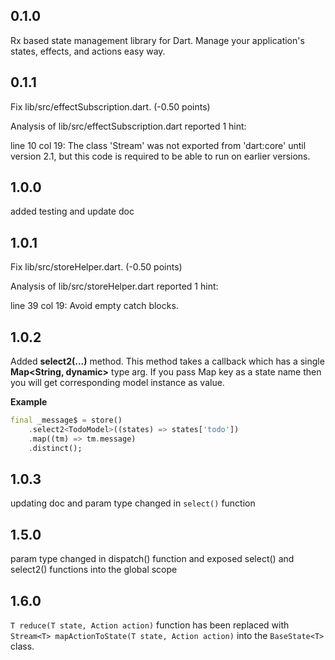 ## 0.1.0
Rx based state management library for Dart. Manage your application's states, effects, and actions easy way.

## 0.1.1
Fix lib/src/effectSubscription.dart. (-0.50 points)

Analysis of lib/src/effectSubscription.dart reported 1 hint:

line 10 col 19: The class 'Stream' was not exported from 'dart:core' until version 2.1, but this code is required to be able to run on earlier versions.

## 1.0.0
added testing and update doc

## 1.0.1
Fix lib/src/storeHelper.dart. (-0.50 points)

Analysis of lib/src/storeHelper.dart reported 1 hint:

line 39 col 19: Avoid empty catch blocks.

## 1.0.2
Added **select2(...)** method. This method takes a callback which has a single **Map<String, dynamic>** type arg.
If you pass Map key as a state name then you will get corresponding model instance
as value.
  
**Example**
```dart
final _message$ = store()
    .select2<TodoModel>((states) => states['todo'])
    .map((tm) => tm.message)
    .distinct();
 ```

 ## 1.0.3
 updating doc and param type changed in `select()` function

 ## 1.5.0
 param type changed in dispatch() function and exposed select() and select2() functions into the global scope

 ## 1.6.0
 `T reduce(T state, Action action)` function has been replaced with `Stream<T> mapActionToState(T state, Action action)` into the `BaseState<T>` class.